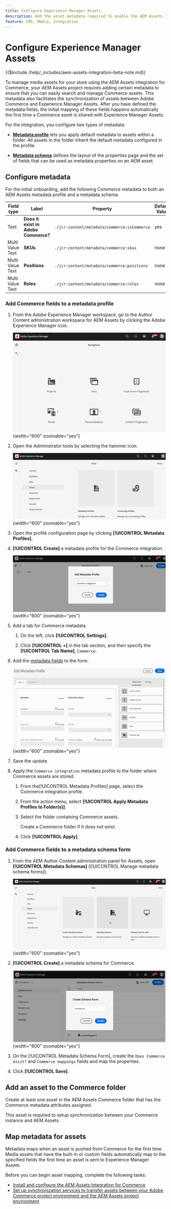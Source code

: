 ```yaml
---
title: Configure Experience Manager Assets
description: Add the asset metadata required to enable the AEM Assets Integration for Commerce to synchronize assets between Adobe Commerce and Experience Manager Assets projects.
feature: CMS, Media, Integration
---
```

# Configure Experience Manager Assets

{{$include /help/_includes/aem-assets-integration-beta-note.md}}

To manage media assets for your store using the AEM Assets integration for Commerce, your AEM Assets project requires adding certain metadata to ensure that you can easily search and manage Commerce assets. This metadata also facilitates the synchronization of assets between Adobe Commerce and Experience Manager Assets. After you have defined the metadata fields, the initial mapping of these fields happens automatically the first time a Commerce asset is shared with Experience Manager Assets.

For the integration, you configure two types of metadata:

- **[Metadata profile](https://experienceleague.adobe.com/en/docs/experience-manager-cloud-service/content/assets/manage/metadata-profiles)** lets you apply default metadata to assets within a folder. All assets in the folder inherit the default metadata configured in the profile.

- **[Metadata schema](https://experienceleague.adobe.com/en/docs/experience-manager-cloud-service/content/assets/manage/metadata-schemas)** defines the layout of the properties page and the set of fields that can be used as metadata properties on an AEM asset.

## Configure metadata

For the initial onboarding, add the following Commerce metadata to both an AEM Assets metadata profile and a metadata schema.

| Field type  | Label   | Property   | Default Value |
|------ | ------- | ---------- | ------------- |
| Text | **Does it exist in Adobe Commerce?** | `./jcr:content/metadata/commerce:isCommerce` | yes |
| Multi Value Text | **SKUs** | `./jcr:content/metadata/commerce:skus` | none |
| Multi Value Text | **Positions** | `./jcr:content/metadata/commerce:positions` | none |
| Multi Value Text | **Roles** | `./jcr:content/metadata/commerce:roles` | none |


### Add Commerce fields to a metadata profile

1. From the Adobe Experience Manager workspace, go to the Author Content administration workspace for AEM Assets by clicking the Adobe Experience Manager icon.

   ![AEM Assets authoring](./assets/aem-assets-authoring.png){width="600" zoomable="yes"}

1. Open the Administrator tools by selecting the hammer icon.

   ![AEM Author Admin manage metadata profiles](./assets/aem-manage-metadata-profiles.png){width="600" zoomable="yes"}

1. Open the profile configuration page by clicking **[!UICONTROL Metadata Profiles]**.

1. **[!UICONTROL Create]** a metadata profile for the Commerce integration.

   ![AEM Author Admin add metadata profiles ](./assets/aem-create-metadata-profile.png){width="600" zoomable="yes"}

1. Add a tab for Commerce metadata.

   1. On the left, click  **[!UICONTROL Settings]**.

   1. Click  **[!UICONTROL +]** in the tab section, and then specify the **[!UICONTROL Tab Name]**, `Commerce`.

1. Add the [metadata fields](#configure-metadata) to the form.

   ![AEM Author Admin add metadata fields to profile](./assets/aem-edit-metadata-profile-fields.png){width="600" zoomable="yes"}

1. Save the update.

1. Apply the `Commerce integration` metadata profile to the folder where Commerce assets are stored.

   1. From the[!UICONTROL  Metadata Profiles] page, select the Commerce integration profile.

   1. From the action menu, select **[!UICONTROL Apply Metadata Profiles to Folder(s)]**.

   1. Select the folder containing Commerce assets.

      Create a Commerce folder if it does not exist.

   1. Click **[!UICONTROL Apply]**.

### Add Commerce fields to a metadata schema form

1. From the AEM Author Content administration panel for Assets, open **[!UICONTROL Metadata Schemas]** ([!UICONTROL Manage metadata schema forms]).

   ![AEM Author Admin update metadata schema](./assets/aem-assets-manage-metadata-schema.png){width="600" zoomable="yes"}

1. **[!UICONTROL Create]** a metadata schema for Commerce.

   ![AEM Author Admin update metadata schema](./assets/aem-assets-create-metadata-schema.png){width="600" zoomable="yes"}

1. On the [!UICONTROL Metadata Schema Form], create the `Does Commerce exist?` and `Commerce mappings` fields and map the properties.

1. Click **[!UICONTROL Save]**.


## Add an asset to the Commerce folder

Create at least one asset in the AEM Assets Commerce folder that has the Commerce metadata attributes assigned.

This asset is required to setup synchronization between your Commerce instance and AEM Assets.

## Map metadata for assets

Metadata maps when an asset is pushed from Commerce for the first time. Media assets that have the built-in or custom fields automatically map to the specified fields the first time an asset is sent to Experience Manager Assets.

Before you can begin asset mapping, complete the following tasks:

- [Install and configure the AEM Assets Integration for Commerce](aem-assets-configure-commerce.md)
- [Set up synchronization services to transfer assets between your Adobe Commerce project environment and the AEM Assets project environment](aem-assets-setup-synchronization.md)
